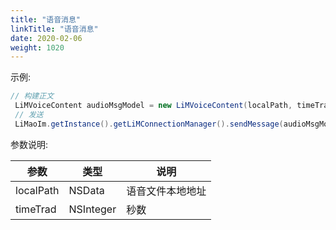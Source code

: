 ```yaml
---
title: "语音消息"
linkTitle: "语音消息"
date: 2020-02-06
weight: 1020
---
```


示例:
```java
// 构建正文
 LiMVoiceContent audioMsgModel = new LiMVoiceContent(localPath, timeTrad);
 // 发送
 LiMaoIm.getInstance().getLiMConnectionManager().sendMessage(audioMsgModel, channelID, LiMChannelType.PERSONAL);
```

参数说明:


参数 | 类型 | 说明
---|--- |---
localPath | NSData | 语音文件本地地址
timeTrad | NSInteger | 秒数